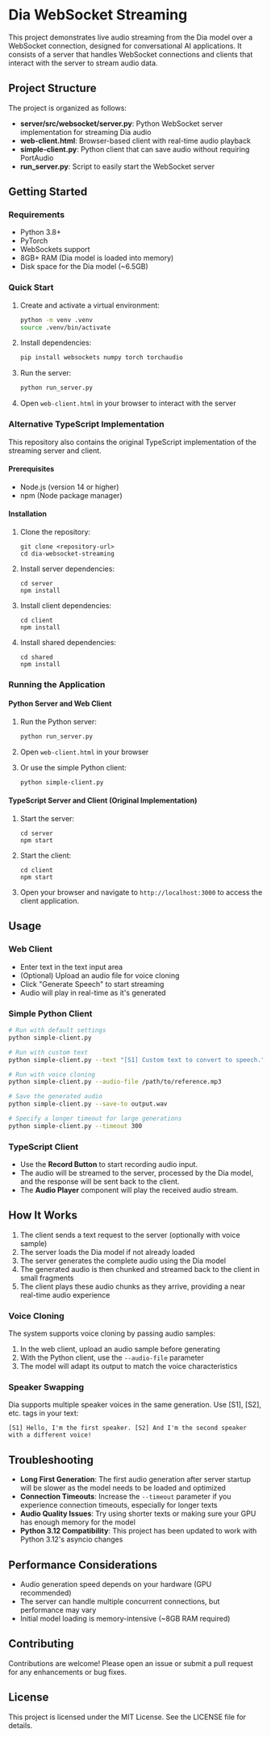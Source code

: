 # Dia WebSocket Streaming

This project demonstrates live audio streaming from the Dia model over a WebSocket connection, designed for conversational AI applications. It consists of a server that handles WebSocket connections and clients that interact with the server to stream audio data.

## Project Structure

The project is organized as follows:

- **server/src/websocket/server.py**: Python WebSocket server implementation for streaming Dia audio
- **web-client.html**: Browser-based client with real-time audio playback
- **simple-client.py**: Python client that can save audio without requiring PortAudio
- **run_server.py**: Script to easily start the WebSocket server

## Getting Started

### Requirements

- Python 3.8+
- PyTorch
- WebSockets support
- 8GB+ RAM (Dia model is loaded into memory)
- Disk space for the Dia model (~6.5GB)

### Quick Start

1. Create and activate a virtual environment:
   ```bash
   python -m venv .venv
   source .venv/bin/activate
   ```

2. Install dependencies:
   ```bash
   pip install websockets numpy torch torchaudio
   ```

3. Run the server:
   ```bash
   python run_server.py
   ```

4. Open `web-client.html` in your browser to interact with the server

### Alternative TypeScript Implementation

This repository also contains the original TypeScript implementation of the streaming server and client.

#### Prerequisites

- Node.js (version 14 or higher)
- npm (Node package manager)

#### Installation

1. Clone the repository:

   ```
   git clone <repository-url>
   cd dia-websocket-streaming
   ```

2. Install server dependencies:

   ```
   cd server
   npm install
   ```

3. Install client dependencies:

   ```
   cd client
   npm install
   ```

4. Install shared dependencies:

   ```
   cd shared
   npm install
   ```

### Running the Application

#### Python Server and Web Client

1. Run the Python server:
   ```bash
   python run_server.py
   ```

2. Open `web-client.html` in your browser

3. Or use the simple Python client:
   ```bash
   python simple-client.py
   ```

#### TypeScript Server and Client (Original Implementation)

1. Start the server:

   ```
   cd server
   npm start
   ```

2. Start the client:

   ```
   cd client
   npm start
   ```

3. Open your browser and navigate to `http://localhost:3000` to access the client application.

## Usage

### Web Client
- Enter text in the text input area
- (Optional) Upload an audio file for voice cloning
- Click "Generate Speech" to start streaming
- Audio will play in real-time as it's generated

### Simple Python Client
```bash
# Run with default settings
python simple-client.py

# Run with custom text
python simple-client.py --text "[S1] Custom text to convert to speech."

# Run with voice cloning
python simple-client.py --audio-file /path/to/reference.mp3

# Save the generated audio
python simple-client.py --save-to output.wav

# Specify a longer timeout for large generations
python simple-client.py --timeout 300
```

### TypeScript Client
- Use the **Record Button** to start recording audio input.
- The audio will be streamed to the server, processed by the Dia model, and the response will be sent back to the client.
- The **Audio Player** component will play the received audio stream.

## How It Works

1. The client sends a text request to the server (optionally with voice sample)
2. The server loads the Dia model if not already loaded
3. The server generates the complete audio using the Dia model
4. The generated audio is then chunked and streamed back to the client in small fragments
5. The client plays these audio chunks as they arrive, providing a near real-time audio experience

### Voice Cloning

The system supports voice cloning by passing audio samples:

1. In the web client, upload an audio sample before generating
2. With the Python client, use the `--audio-file` parameter
3. The model will adapt its output to match the voice characteristics

### Speaker Swapping

Dia supports multiple speaker voices in the same generation. Use [S1], [S2], etc. tags in your text:

```
[S1] Hello, I'm the first speaker. [S2] And I'm the second speaker with a different voice!
```

## Troubleshooting

- **Long First Generation**: The first audio generation after server startup will be slower as the model needs to be loaded and optimized
- **Connection Timeouts**: Increase the `--timeout` parameter if you experience connection timeouts, especially for longer texts
- **Audio Quality Issues**: Try using shorter texts or making sure your GPU has enough memory for the model
- **Python 3.12 Compatibility**: This project has been updated to work with Python 3.12's asyncio changes

## Performance Considerations

- Audio generation speed depends on your hardware (GPU recommended)
- The server can handle multiple concurrent connections, but performance may vary
- Initial model loading is memory-intensive (~8GB RAM required)

## Contributing

Contributions are welcome! Please open an issue or submit a pull request for any enhancements or bug fixes.

## License

This project is licensed under the MIT License. See the LICENSE file for details.